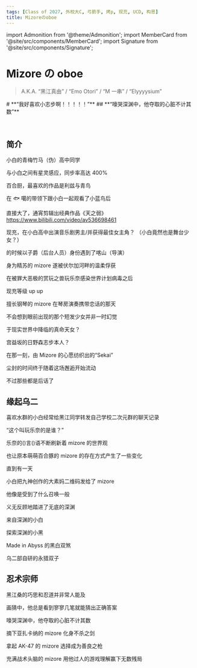 ```yaml
---
tags: [Class of 2027, 外校大C, 弓箭手, 烤p, 现充, UCD, 构思]
title: Mizoreのoboe
---
```


import Admonition from '@theme/Admonition';
import MemberCard from '@site/src/components/MemberCard';
import Signature from '@site/src/components/Signature';

# Mizore の oboe

> A.K.A. “黑江真由” / “Emo Otori” / “M 一串” / “Elyyyysium”

<Admonition type="tip" icon="🏹️" title="进条目啥都别说，先一起喊：">
# **“我好喜欢小志步啊！！！！！”**
</Admonition>

<Admonition type="danger" icon="❤" title="仓田真白献给黑江真由的一封情书">
## **“嚎哭深渊中，他夺取的心脏不计其数”**
</Admonition>

<MemberCard
  name="Mizoreのoboe"
  subtitle="词条主角"
  avatar="https://avatars.cloudflare.steamstatic.com/8a6e58149e164b996f7a5a8777983d26bb4ba7d0_full.jpg" 
  link="https://bgm.tv/user/838612"
/>

<br />

## 简介

小白的青梅竹马（伪）高中同学

与小白之间有星灵感应，同步率高达 400%

百合厨，最喜欢的作品是利兹与青鸟

在 🐟 噶的带领下跟小白一起观看了小蓝鸟后

直接大了，通宵剪辑出经典作品《天之弱》
https://www.bilibili.com/video/av536698461

现充，在小白高中出演音乐剧男主/并获得最佳女主角？
（小白竟然也是舞台少女？）

的时候以子爵（后台人员）身份遇到了喀山（导演）

身为精苏的 mizore 遂被伏尔加河畔的温柔俘获

在被罪大恶极的赏玩之兽玩乐奈感染世界计划病毒之后

现充等级 up up

擅长钢琴的 mizore 在琴房演奏携带恋话的那天

不会想到眼前出现的那个短发少女并非一时幻觉

于现实世界中降临的真命天女？

宫益坂的日野森志步本人？

在那一刻，由 Mizore 的心愿纺织出的“Sekai”

尘封的时间终于随着这场邂逅开始流动

不过那些都是后话了

## 缘起乌二

喜欢水群的小白经常给黑江同学转发自己学校二次元群的聊天记录

“这个叫玩乐奈的是谁？”

乐奈的()言()语不断刷新着 mizore 的世界观

也让原本萌萌百合豚的 mizore 的存在方式产生了一些变化

直到有一天

小白把九神创作的大素妈二维码发给了 mizore

他像是受到了什么召唤一般

义无反顾地踏进了无底的深渊

来自深渊的小白

探索深渊的小黑

Made in Abyss 的黑白双煞

乌二部自研的永猎双子

## 忍术宗师

黑江桑的巧思和忍道并非常人能及

画猜中，他总是看到寥寥几笔就能猜出正确答案

嚎哭深渊中，他夺取的心脏不计其数

摘下亚扎卡纳的 mizore 化身不杀之剑

拿起 AK-47 的 mizore 选择成为善良之枪

充满战术头脑的 mizore 用他过人的游戏理解赢下无数残局
